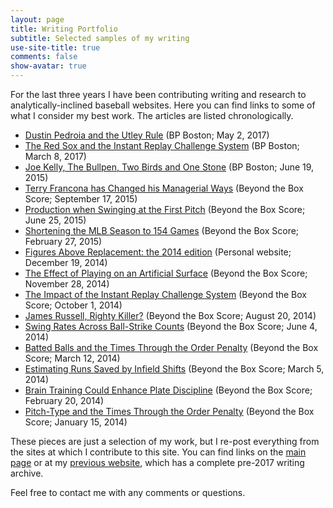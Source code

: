```yaml
---
layout: page
title: Writing Portfolio
subtitle: Selected samples of my writing
use-site-title: true
comments: false
show-avatar: true
---
```


For the last three years I have been contributing writing and research to analytically-inclined baseball websites. Here you can find links to
some of what I consider my best work. The articles are listed chronologically. 

- [Dustin Pedroia and the Utley Rule](http://boston.locals.baseballprospectus.com/2017/05/02/dustin-pedroia-and-the-utley-rule/)
(BP Boston; May 2, 2017)
- [The Red Sox and the Instant Replay Challenge System](http://boston.locals.baseballprospectus.com/2017/03/08/the-red-sox-and-the-instant-replay-challenge-system/)
(BP Boston; March 8, 2017)
- [Joe Kelly, The Bullpen, Two Birds and One Stone](http://boston.locals.baseballprospectus.com/2015/06/19/joe-kelly-the-bullpen-two-birds-and-one-stone/)
(BP Boston; June 19, 2015)
- [Terry Francona has Changed his Managerial Ways](http://www.beyondtheboxscore.com/2015/9/17/9342009/terry-francona-run-environment-sacrifice-bunt-cleveland-indians-boston-red-sox?_ga=1.240945027.1662209441.1489188037)
 (Beyond the Box Score; September 17, 2015)
- [Production when Swinging at the First Pitch](http://www.beyondtheboxscore.com/2015/6/25/8842099/pitchers-hitters-first-pitch-OPS-tOPS-league-splits-strategy?_ga=1.132417166.1662209441.1489188037)
(Beyond the Box Score; June 25, 2015)
- [Shortening the MLB Season to 154 Games](http://www.beyondtheboxscore.com/2015/2/27/8118699/shortening-the-season-154-games-rob-manfred-baseball-injury-risk-schedule?_ga=1.174416162.1662209441.1489188037)
(Beyond the Box Score; February 27, 2015)
- [Figures Above Replacement: the 2014 edition](https://christopherteeter.wordpress.com/2014/12/19/figures-above-replacement-2014-edition-war-distribution-batters-pitchers/)
(Personal website; December 19, 2014)
- [The Effect of Playing on an Artificial Surface](http://www.beyondtheboxscore.com/2014/11/28/7296843/artificial-turf-age-curve-blue-jays-rays-baseball-woba?_ga=1.160727741.1662209441.1489188037)
(Beyond the Box Score; November 28, 2014)
- [The Impact of the Instant Replay Challenge System](http://www.beyondtheboxscore.com/2014/10/1/6876347/instant-replay-challenge-system-re24-baseball?_ga=1.94249245.1662209441.1489188037)
(Beyond the Box Score; October 1, 2014)
- [James Russell, Righty Killer?](http://www.beyondtheboxscore.com/2014/8/20/6046679/james-russell-platoon-split-sample-size-woba?_ga=1.132541838.1662209441.1489188037)
(Beyond the Box Score; August 20, 2014)
- [Swing Rates Across Ball-Strike Counts](http://www.beyondtheboxscore.com/2014/6/4/5776990/swing-rate-ball-strike-counts-swinging-strikes?_ga=1.128222732.1662209441.1489188037)
(Beyond the Box Score; June 4, 2014)
- [Batted Balls and the Times Through the Order Penalty](http://www.beyondtheboxscore.com/2014/3/12/5497406/times-through-the-order-revisited-gb-and-fb-pitchers?_ga=1.139224627.1662209441.1489188037)
(Beyond the Box Score; March 12, 2014)
- [Estimating Runs Saved by Infield Shifts](http://www.beyondtheboxscore.com/2014/3/5/5471442/estimating-number-of-runs-saved-by-infield-shifts?_ga=1.91578906.1662209441.1489188037)
(Beyond the Box Score; March 5, 2014)
- [Brain Training Could Enhance Plate Discipline](http://www.beyondtheboxscore.com/2014/2/20/5424728/training-the-brain-to-enhance-plate-discipline?_ga=1.91578906.1662209441.1489188037)
(Beyond the Box Score; February 20, 2014)
- [Pitch-Type and the Times Through the Order Penalty](http://www.beyondtheboxscore.com/2014/1/15/5308808/pitchers-pitch-type-arsenal-and-getting-through-the-order?_ga=1.154633656.1662209441.1489188037)
(Beyond the Box Score; January 15, 2014)


These pieces are just a selection of my work, but I re-post everything from the sites at which I contribute to this site. You can find links on the [main page]({{site.url}}) or at my [previous website](https://christopherteeter.wordpress.com/), 
which has a complete pre-2017 writing archive.

Feel free to contact me with any comments or questions.